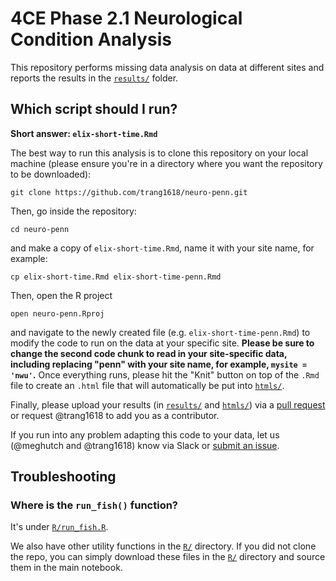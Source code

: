 # 4CE Phase 2.1 Neurological Condition Analysis

This repository performs missing data analysis on data at different sites and reports the results in the [`results/`](results/) folder.

## Which script should I run?

**Short answer: `elix-short-time.Rmd`**

The best way to run this analysis is to clone this repository on your local machine
(please ensure you're in a directory where you want the repository to be downloaded):

```git clone https://github.com/trang1618/neuro-penn.git```

Then, go inside the repository:

```cd neuro-penn```

and make a copy of `elix-short-time.Rmd`, name it with your site name, for example:

```cp elix-short-time.Rmd elix-short-time-penn.Rmd```

Then, open the R project

```open neuro-penn.Rproj```

and navigate to the newly created file (e.g. `elix-short-time-penn.Rmd`) to modify the code to run on the data at your specific site.
**Please be sure to change the second code chunk to read in your site-specific data, including replacing "penn" with your site name, for example, `mysite = 'nwu'`.**
Once everything runs, please hit the "Knit" button on top of the `.Rmd` file to create an `.html` file that will automatically be put into [`htmls/`](htmls/).

Finally, please upload your results (in [`results/`](results/) and [`htmls/`](htmls/)) via a [pull request](https://github.com/trang1618/neuro-penn/pulls) or request @trang1618 to add you as a contributor.

If you run into any problem adapting this code to your data, let us (@meghutch and @trang1618) know via Slack or [submit an issue](https://github.com/trang1618/neuro-penn/issues/new).

## Troubleshooting
### Where is the `run_fish()` function?

It's under [`R/run_fish.R`](R/run_fish.R).

We also have other utility functions in the [`R/`](R/) directory.
If you did not clone the repo, you can simply download these files in the [`R/`](R/) directory and source them in the main notebook.

